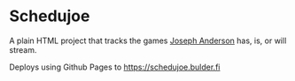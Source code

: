 # Schedujoe

A plain HTML project that tracks the games [Joseph Anderson](https://www.twitch.tv/andersonjph/) has, is, or will stream.

Deploys using Github Pages to https://schedujoe.bulder.fi
